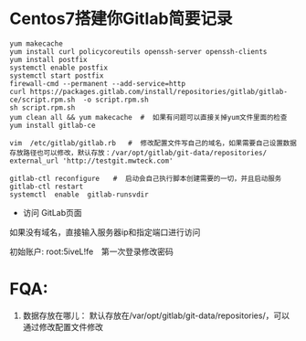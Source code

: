 
# Centos7搭建你Gitlab简要记录

```
yum makecache
yum install curl policycoreutils openssh-server openssh-clients
yum install postfix
systemctl enable postfix
systemctl start postfix
firewall-cmd --permanent --add-service=http
curl https://packages.gitlab.com/install/repositories/gitlab/gitlab-ce/script.rpm.sh  -o script.rpm.sh
sh script.rpm.sh
yum clean all && yum makecache  #  如果有问题可以直接关掉yum文件里面的检查
yum install gitlab-ce

vim  /etc/gitlab/gitlab.rb   #  修改配置文件写自己的域名，如果需要自己设置数据存放路径也可以修改，默认存放：/var/opt/gitlab/git-data/repositories/
external_url 'http://testgit.mwteck.com'

gitlab-ctl reconfigure　　#  启动会自己执行脚本创建需要的一切，并且启动服务
gitlab-ctl restart
systemctl  enable  gitlab-runsvdir
```

* 访问 GitLab页面

如果没有域名，直接输入服务器ip和指定端口进行访问

初始账户: root:5iveL!fe　第一次登录修改密码




# FQA:
1. 数据存放在哪儿：
默认存放在/var/opt/gitlab/git-data/repositories/，可以通过修改配置文件修改
